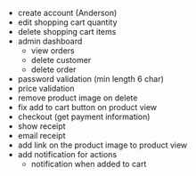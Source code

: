 - create account (Anderson)
- edit shopping cart quantity
- delete shopping cart items
- admin dashboard
  - view orders
  - delete customer
  - delete order
- password validation (min length 6 char)
- price validation
- remove product image on delete
- fix add to cart button on product view
- checkout (get payment information)
- show receipt
- email receipt
- add link on the product image to product view
- add notification for actions
  - notification when added to cart
